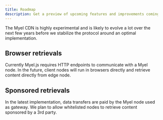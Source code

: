 ```yaml
---
title: Roadmap
description: Get a preview of upcoming features and improvements coming soon!
---
```


The Myel CDN is highly experimental and is likely to evolve a lot over the next few years before we stabilize the protocol around an optimal implementation.

## Browser retrievals

Currently Myel.js requires HTTP endpoints to communicate with a Myel node. In the future, client nodes will run in browsers directly and retrieve content directly from edge node.

## Sponsored retrievals

In the latest implementation, data transfers are paid by the Myel node used as gateway. We plan to allow whitelisted nodes to retrieve content sponsored by a 3rd party.

